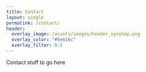 ```yaml
---
title: Contact
layout: single
permalink: /contact/
header:
  overlay_image: /assets/images/header_synshop.png
  overlay_color: "#5e616c"
  overlay_filter: 0.5
---
```


Contact stuff to go here
